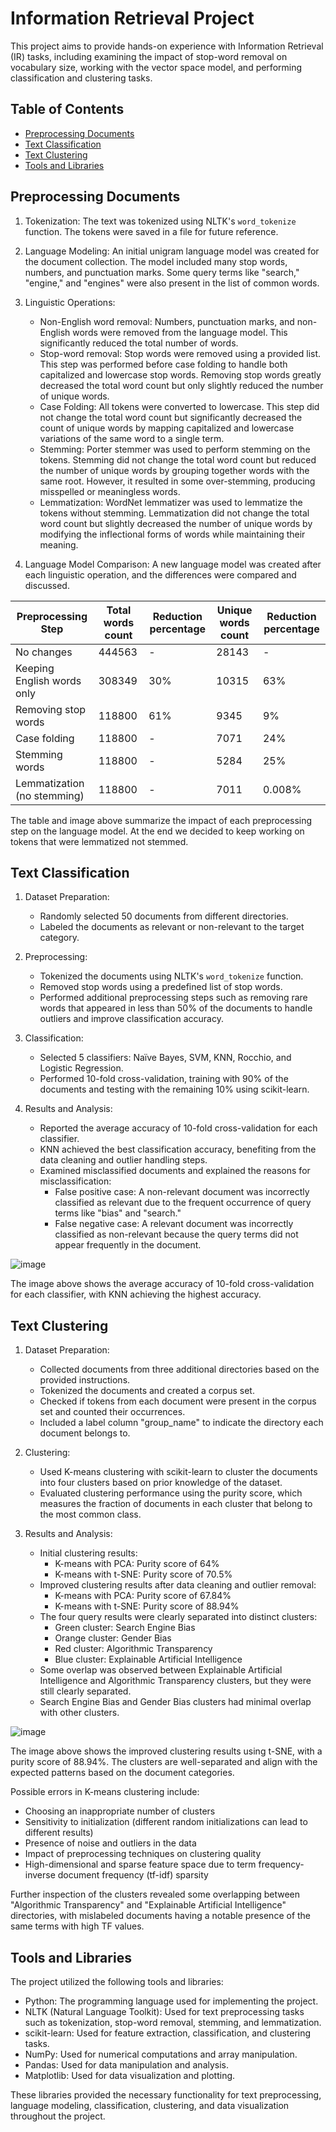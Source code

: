 # Information Retrieval Project

This project aims to provide hands-on experience with Information Retrieval (IR) tasks, including examining the impact of stop-word removal on vocabulary size, working with the vector space model, and performing classification and clustering tasks.

## Table of Contents
- [Preprocessing Documents](#preprocessing-documents)
- [Text Classification](#text-classification)
- [Text Clustering](#text-clustering)
- [Tools and Libraries](#tools-and-libraries)

## Preprocessing Documents

1. Tokenization: The text was tokenized using NLTK's `word_tokenize` function. The tokens were saved in a file for future reference.

2. Language Modeling: An initial unigram language model was created for the document collection. The model included many stop words, numbers, and punctuation marks. Some query terms like "search," "engine," and "engines" were also present in the list of common words.

3. Linguistic Operations:
   - Non-English word removal: Numbers, punctuation marks, and non-English words were removed from the language model. This significantly reduced the total number of words.
   - Stop-word removal: Stop words were removed using a provided list. This step was performed before case folding to handle both capitalized and lowercase stop words. Removing stop words greatly decreased the total word count but only slightly reduced the number of unique words.
   - Case Folding: All tokens were converted to lowercase. This step did not change the total word count but significantly decreased the count of unique words by mapping capitalized and lowercase variations of the same word to a single term.
   - Stemming: Porter stemmer was used to perform stemming on the tokens. Stemming did not change the total word count but reduced the number of unique words by grouping together words with the same root. However, it resulted in some over-stemming, producing misspelled or meaningless words.
   - Lemmatization: WordNet lemmatizer was used to lemmatize the tokens without stemming. Lemmatization did not change the total word count but slightly decreased the number of unique words by modifying the inflectional forms of words while maintaining their meaning.

4. Language Model Comparison: A new language model was created after each linguistic operation, and the differences were compared and discussed.

| Preprocessing Step          | Total words count | Reduction percentage | Unique words count | Reduction percentage |
|-----------------------------|-------------------|----------------------|--------------------|--------------------|
| No changes                  | 444563            | -                    | 28143              | -                  |
| Keeping English words only  | 308349            | 30%                  | 10315              | 63%                |
| Removing stop words         | 118800            | 61%                  | 9345               | 9%                 |
| Case folding                | 118800            | -                    | 7071               | 24%                |
| Stemming words              | 118800            | -                    | 5284               | 25%                |
| Lemmatization (no stemming) | 118800            | -                    | 7011               | 0.008%             |


The table and image above summarize the impact of each preprocessing step on the language model. 
At the end we decided to keep working on tokens that were lemmatized not stemmed.

## Text Classification

1. Dataset Preparation:
   - Randomly selected 50 documents from different directories.
   - Labeled the documents as relevant or non-relevant to the target category.

2. Preprocessing:
   - Tokenized the documents using NLTK's `word_tokenize` function.
   - Removed stop words using a predefined list of stop words.
   - Performed additional preprocessing steps such as removing rare words that appeared in less than 50% of the documents to handle outliers and improve classification accuracy.

3. Classification:
   - Selected 5 classifiers: Naïve Bayes, SVM, KNN, Rocchio, and Logistic Regression.
   - Performed 10-fold cross-validation, training with 90% of the documents and testing with the remaining 10% using scikit-learn.

4. Results and Analysis:
   - Reported the average accuracy of 10-fold cross-validation for each classifier.
   - KNN achieved the best classification accuracy, benefiting from the data cleaning and outlier handling steps.
   - Examined misclassified documents and explained the reasons for misclassification:
     - False positive case: A non-relevant document was incorrectly classified as relevant due to the frequent occurrence of query terms like "bias" and "search."
     - False negative case: A relevant document was incorrectly classified as non-relevant because the query terms did not appear frequently in the document.

![image](https://github.com/user-attachments/assets/c2e779f3-0fbe-413d-a314-d486ffa9d9b3)

The image above shows the average accuracy of 10-fold cross-validation for each classifier, with KNN achieving the highest accuracy.

## Text Clustering

1. Dataset Preparation:
   - Collected documents from three additional directories based on the provided instructions.
   - Tokenized the documents and created a corpus set.
   - Checked if tokens from each document were present in the corpus set and counted their occurrences.
   - Included a label column "group_name" to indicate the directory each document belongs to.

2. Clustering:
   - Used K-means clustering with scikit-learn to cluster the documents into four clusters based on prior knowledge of the dataset.
   - Evaluated clustering performance using the purity score, which measures the fraction of documents in each cluster that belong to the most common class.

3. Results and Analysis:
   - Initial clustering results:
     - K-means with PCA: Purity score of 64%
     - K-means with t-SNE: Purity score of 70.5%
   - Improved clustering results after data cleaning and outlier removal:
     - K-means with PCA: Purity score of 67.84%
     - K-means with t-SNE: Purity score of 88.94%
   - The four query results were clearly separated into distinct clusters:
     - Green cluster: Search Engine Bias
     - Orange cluster: Gender Bias
     - Red cluster: Algorithmic Transparency
     - Blue cluster: Explainable Artificial Intelligence
   - Some overlap was observed between Explainable Artificial Intelligence and Algorithmic Transparency clusters, but they were still clearly separated.
   - Search Engine Bias and Gender Bias clusters had minimal overlap with other clusters.

![image](https://github.com/user-attachments/assets/78a0f974-a884-40da-86d8-1d5f15da7af3)

The image above shows the improved clustering results using t-SNE, with a purity score of 88.94%. The clusters are well-separated and align with the expected patterns based on the document categories.

Possible errors in K-means clustering include:
- Choosing an inappropriate number of clusters
- Sensitivity to initialization (different random initializations can lead to different results)
- Presence of noise and outliers in the data
- Impact of preprocessing techniques on clustering quality
- High-dimensional and sparse feature space due to term frequency-inverse document frequency (tf-idf) sparsity

Further inspection of the clusters revealed some overlapping between "Algorithmic Transparency" and "Explainable Artificial Intelligence" directories, with mislabeled documents having a notable presence of the same terms with high TF values.

## Tools and Libraries

The project utilized the following tools and libraries:

- Python: The programming language used for implementing the project.
- NLTK (Natural Language Toolkit): Used for text preprocessing tasks such as tokenization, stop-word removal, stemming, and lemmatization.
- scikit-learn: Used for feature extraction, classification, and clustering tasks.
- NumPy: Used for numerical computations and array manipulation.
- Pandas: Used for data manipulation and analysis.
- Matplotlib: Used for data visualization and plotting.

These libraries provided the necessary functionality for text preprocessing, language modeling, classification, clustering, and data visualization throughout the project.
